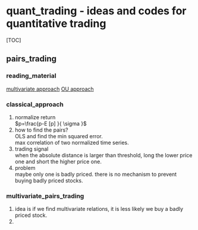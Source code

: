 # quant_trading - ideas and codes for quantitative trading

[TOC]

## pairs_trading  

### reading_material  
[multivariate approach](https://drive.google.com/open?id=0B3x7xDLSsPvJQ1BIZUM2UEI2V1E)
[OU approach](https://drive.google.com/open?id=0B3x7xDLSsPvJSDRkb0dWdTA3UGc)

### classical_approach  
1. normalize return  
$p=\frac{p-E [p] }{ \sigma }$
2. how to find the pairs?  
OLS and find the min squared error.  
max correlation of two normalized time series.  
3. trading signal  
when the absolute distance is larger than threshold, long the lower price one and short the higher price one.  
4. problem  
maybe only one is badly priced. there is no mechanism to prevent buying badly priced stocks.  

### multivariate_pairs_trading  
1. idea is if we find multivariate relations, it is less likely we buy a badly priced stock.  
2.  

